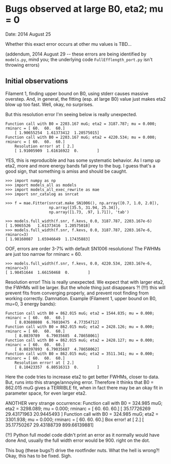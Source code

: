 Bugs observed at large B0, eta2; mu = 0
=======================================
Date: 2014 August 25

Whether this exact error occurs at other mu values is TBD...

(addendum, 2014 August 29 -- these errors are being identified by `models.py`,
mind you; the underlying code `FullEfflength_port.py` isn't throwing errors)

Initial observations
--------------------

Filament 1, finding upper bound on B0, using stderr causes massive overstep.
And, in general, the fitting (esp. at large B0) value just makes eta2 blow up
too fast.  Well, okay, no surprises.

But this resolution error I'm seeing below is really unexpected.

    Function call with B0 = 2203.167 muG; eta2 = 3187.787; mu = 0.000;
    rminarc = [ 60.  60.  60.]
		[ 1.90655254  1.61373412  1.20575015]
	Function call with B0 = 2203.167 muG; eta2 = 4220.534; mu = 0.000;
	rminarc = [ 60.  60.  60.]
		Resolution error! at [ 2.]
		[ 1.91005909  1.61616922  0.        ]

YES, this is reproducible and has some systematic behavior.  As I ramp up eta2,
more and more energy bands fall prey to the bug.  I guess that's a good sign,
that something is amiss and should be caught.

    >>> import numpy as np
    >>> import models_all as models
    >>> import models_all_exec_rewrite as mae
    >>> import snr_catalog as snrcat

    >>> f = mae.Fitter(snrcat.make_SN1006(), np.array([0.7, 1.0, 2.0]),
                       np.array([35.5, 31.94, 25.34]),
                       np.array([1.73, .97, 1.71]), 'tab')

    >>> models.full_width(f.snr, f.kevs, 0.0, 3187.787, 2203.167e-6)
    [ 1.9065526   1.61373416  1.20575018]
    >>> models.full_width(f.snr, f.kevs, 0.0, 3187.787, 2203.167e-6, rminarc=3)
    [ 1.98160087  1.65946649  1.17435883]

OOF, errors are order 3-7% with default SN1006 resolutions!
The FWHMs are just too narrow for rminarc = 60.

    >>> models.full_width(f.snr, f.kevs, 0.0, 4220.534, 2203.167e-6, rminarc=3)
    [ 1.98451644  1.66150468  0.        ]

Resolution error!  This is really unexpected.  We expect that with larger eta2,
the FWHMs will be larger.  But the whole thing just disappears ?!
(!!!) this will prevent fits from converging properly, and prevent root finding
from working correctly.  Damnation.
Example (Filament 1, upper bound on B0, mu=0, 3 energy bands):

    Function call with B0 = 862.015 muG; eta2 = 1544.835; mu = 0.000;
    rminarc = [ 60.  60.  60.]
		[ 8.03680808  6.76010475  4.77354712]
	Function call with B0 = 862.015 muG; eta2 = 2428.126; mu = 0.000;
	rminarc = [ 60.  60.  60.]
		[ 8.0839789   6.79035685  4.78658061]
	Function call with B0 = 862.015 muG; eta2 = 2428.127; mu = 0.000;
	rminarc = [ 60.  60.  60.]
		[ 8.08397893  6.79035687  4.78658062]
	Function call with B0 = 862.015 muG; eta2 = 3511.341; mu = 0.000;
	rminarc = [ 60.  60.  60.]
		Resolution error! at [ 2.]
		[ 8.10423357  6.80516313  0.        ]

Here the code tries to increase eta2 to get better FWHMs, closer to data.
But, runs into this strange/annoying error.
Therefore it thinks that B0 = 862.015 muG gives a TERRIBLE fit, when in fact
there may be an okay fit in parameter space, for even larger eta2.

ANOTHER very strange occurrence:
    Function call with B0 = 324.985 muG; eta2 = 3298.089; mu = 0.000;
    rminarc = [ 60.  60.  60.]
		[ 35.17726269  29.43171963  20.9445493 ]
    Function call with B0 = 324.985 muG; eta2 = 3301.938; mu = 0.000;
    rminarc = [ 60.  60.  60.]
            Box error! at [ 2.]
            [  35.17750267   29.43188739  899.66139881]
		
(?!) Python full model code didn't print an error as it normally would have done
And, usually the full width error would be 900. right on the dot.

This bug (these bugs?) drive the rootfinder nuts.  What the hell is wrong?!
Okay, this has to be fixed.  Sigh.



